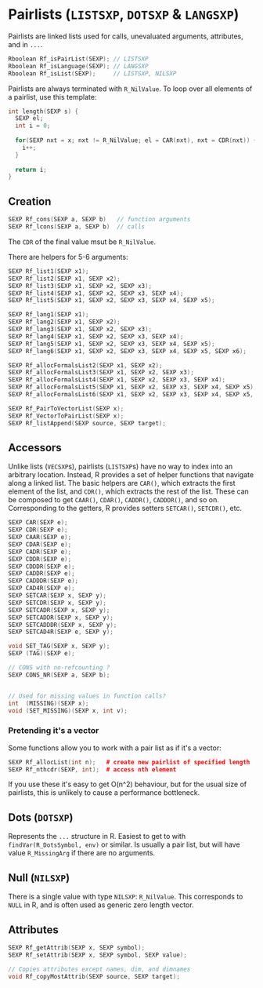 # Pairlists (`LISTSXP`, `DOTSXP` & `LANGSXP`)

Pairlists are linked lists used for calls, unevaluated arguments, attributes, and in `...`. 
```cpp
Rboolean Rf_isPairList(SEXP); // LISTSXP
Rboolean Rf_isLanguage(SEXP); // LANGSXP
Rboolean Rf_isList(SEXP);     // LISTSXP, NILSXP
```

Pairlists are always terminated with `R_NilValue`. To loop over all elements of a pairlist, use this template:

```cpp
int length(SEXP s) {
  SEXP el;
  int i = 0;
  
  for(SEXP nxt = x; nxt != R_NilValue; el = CAR(nxt), nxt = CDR(nxt)) {
    i++;
  }
  
  return i;
}
```
## Creation

```cpp
SEXP Rf_cons(SEXP a, SEXP b)   // function arguments
SEXP Rf_lcons(SEXP a, SEXP b)  // calls
```

The `CDR` of the final value msut be `R_NilValue`. 

There are helpers for 5-6 arguments:

```cpp
SEXP Rf_list1(SEXP x1);
SEXP Rf_list2(SEXP x1, SEXP x2);
SEXP Rf_list3(SEXP x1, SEXP x2, SEXP x3);
SEXP Rf_list4(SEXP x1, SEXP x2, SEXP x3, SEXP x4);
SEXP Rf_list5(SEXP x1, SEXP x2, SEXP x3, SEXP x4, SEXP x5);

SEXP Rf_lang1(SEXP x1);
SEXP Rf_lang2(SEXP x1, SEXP x2);
SEXP Rf_lang3(SEXP x1, SEXP x2, SEXP x3);
SEXP Rf_lang4(SEXP x1, SEXP x2, SEXP x3, SEXP x4);
SEXP Rf_lang5(SEXP x1, SEXP x2, SEXP x3, SEXP x4, SEXP x5);
SEXP Rf_lang6(SEXP x1, SEXP x2, SEXP x3, SEXP x4, SEXP x5, SEXP x6);

SEXP Rf_allocFormalsList2(SEXP x1, SEXP x2);
SEXP Rf_allocFormalsList3(SEXP x1, SEXP x2, SEXP x3);
SEXP Rf_allocFormalsList4(SEXP x1, SEXP x2, SEXP x3, SEXP x4);
SEXP Rf_allocFormalsList5(SEXP x1, SEXP x2, SEXP x3, SEXP x4, SEXP x5);
SEXP Rf_allocFormalsList6(SEXP x1, SEXP x2, SEXP x3, SEXP x4, SEXP x5, SEXP x6);
```

```cpp
SEXP Rf_PairToVectorList(SEXP x);
SEXP Rf_VectorToPairList(SEXP x);
SEXP Rf_listAppend(SEXP source, SEXP target);
```

## Accessors

Unlike lists (`VECSXP`s), pairlists (`LISTSXP`s) have no way to index into an arbitrary location. Instead, R provides a set of helper functions that navigate along a linked list. The basic helpers are `CAR()`, which extracts the first element of the list, and `CDR()`, which extracts the rest of the list. These can be composed to get `CAAR()`, `CDAR()`, `CADDR()`, `CADDDR()`, and so on. Corresponding to the getters, R provides setters `SETCAR()`, `SETCDR()`, etc.

```cpp
SEXP CAR(SEXP e);
SEXP CDR(SEXP e);
SEXP CAAR(SEXP e);
SEXP CDAR(SEXP e);
SEXP CADR(SEXP e);
SEXP CDDR(SEXP e);
SEXP CDDDR(SEXP e);
SEXP CADDR(SEXP e);
SEXP CADDDR(SEXP e);
SEXP CAD4R(SEXP e);
SEXP SETCAR(SEXP x, SEXP y);
SEXP SETCDR(SEXP x, SEXP y);
SEXP SETCADR(SEXP x, SEXP y);
SEXP SETCADDR(SEXP x, SEXP y);
SEXP SETCADDDR(SEXP x, SEXP y);
SEXP SETCAD4R(SEXP e, SEXP y);

void SET_TAG(SEXP x, SEXP y);
SEXP (TAG)(SEXP e);

// CONS with no-refcounting ?
SEXP CONS_NR(SEXP a, SEXP b);


// Used for missing values in function calls?
int  (MISSING)(SEXP x);
void (SET_MISSING)(SEXP x, int v);
```

### Pretending it's a vector

Some functions allow you to work with a pair list as if it's a vector:

```cpp
SEXP Rf_allocList(int n);   # create new pairlist of specified length 
SEXP Rf_nthcdr(SEXP, int);  # access nth element
```

If you use these it's easy to get O(n^2) behaviour, but for the usual size of pairlists, this is unlikely to cause a performance bottleneck.

## Dots (`DOTSXP`)

Represents the `...` structure in R. Easiest to get to with `findVar(R_DotsSymbol, env)` or similar. Is usually a pair list, but will have value `R_MissingArg` if there are no arguments.

## Null (`NILSXP`)

There is a single value with type `NILSXP`: `R_NilValue`.  This corresponds to `NULL` in R, and is often used as generic zero length vector.

## Attributes

```cpp
SEXP Rf_getAttrib(SEXP x, SEXP symbol);
SEXP Rf_setAttrib(SEXP x, SEXP symbol, SEXP value);

// Copies attributes except names, dim, and dimnames
void Rf_copyMostAttrib(SEXP source, SEXP target);
```
